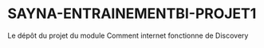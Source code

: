 # SAYNA-ENTRAINEMENTBI-PROJET1
Le dépôt du projet  du module Comment internet fonctionne  de Discovery
